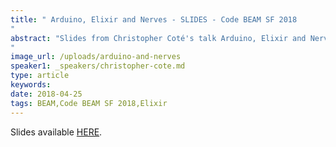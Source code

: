 ```yaml
---
title: " Arduino, Elixir and Nerves - SLIDES - Code BEAM SF 2018
"
abstract: "Slides from Christopher Coté's talk Arduino, Elixir and Nerves: A deep dive into the Firmata protocol - Code BEAM SF 2018
"
image_url: /uploads/arduino-and-nerves
speaker1: _speakers/christopher-cote.md
type: article
keywords: 
date: 2018-04-25
tags: BEAM,Code BEAM SF 2018,Elixir
---
```

Slides available <a href="/uploads/media/default/0001/01/839a65a37b39f9aebfbee011801e0b55457a81e4.pdf" target="_blank">HERE</a>.
